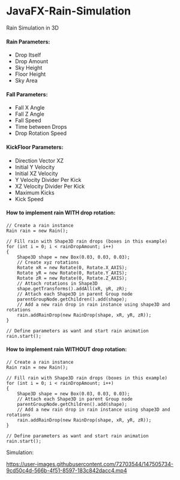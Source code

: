 # JavaFX-Rain-Simulation
Rain Simulation in 3D

#### Rain Parameters:

<ul>
  <li>Drop Itself</li>
  <li>Drop Amount</li>
  <li>Sky Height</li>
  <li>Floor Height</li>
  <li>Sky Area</li>
</ul>
  
#### Fall Parameters:

<ul>
  <li>Fall X Angle</li>
  <li>Fall Z Angle</li>
  <li>Fall Speed</li>
  <li>Time between Drops</li>
  <li>Drop Rotation Speed</li>
</ul>

#### KickFloor Parameters:

<ul>
  <li>Direction Vector XZ</li>
  <li>Initial Y Velocity</li>
  <li>Initial XZ Velocity</li>
  <li>Y Velocity Divider Per Kick</li>
  <li>XZ Velocity Divider Per Kick</li>
  <li>Maximum Kicks</li>
  <li>Kick Speed</li>
</ul>

#### How to implement rain WITH drop rotation:

```
// Create a rain instance
Rain rain = new Rain();

// Fill rain with Shape3D rain drops (boxes in this example)
for (int i = 0; i < rainDropAmount; i++)
{
    Shape3D shape = new Box(0.03, 0.03, 0.03);
    // Create xyz rotations
    Rotate xR = new Rotate(0, Rotate.X_AXIS);
    Rotate yR = new Rotate(0, Rotate.Y_AXIS);
    Rotate zR = new Rotate(0, Rotate.Z_AXIS);
    // Attach rotations in Shape3D
    shape.getTransforms().addAll(xR, yR, zR);
    // Attach each Shape3D in parent Group node
    parentGroupNode.getChildren().add(shape);
    // Add a new rain drop in rain instance using shape3D and rotations
    rain.addRainDrop(new RainDrop(shape, xR, yR, zR));
}

// Define parameters as want and start rain animation
rain.start();
```

#### How to implement rain WITHOUT drop rotation:

```
// Create a rain instance
Rain rain = new Rain();

// Fill rain with Shape3D rain drops (boxes in this example)
for (int i = 0; i < rainDropAmount; i++)
{
    Shape3D shape = new Box(0.03, 0.03, 0.03);
    // Attach each Shape3D in parent Group node
    parentGroupNode.getChildren().add(shape);
    // Add a new rain drop in rain instance using shape3D and rotations
    rain.addRainDrop(new RainDrop(shape, xR, yR, zR));
}

// Define parameters as want and start rain animation
rain.start();
```

Simulation:

https://user-images.githubusercontent.com/72703544/147505734-9cd50c4d-566b-4f51-8597-183c842dacc4.mp4


